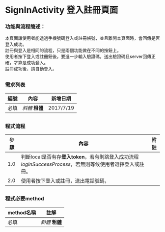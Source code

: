# SignInActivity 登入註冊頁面

### 功能與流程簡述：
本頁面讓使用者能透過手機號碼登入或註冊帳號，並且離開本頁面時，會回傳是否登入成功。<br />
註冊與登入是相同的流程，只是兩個功能做在不同的按鈕上。<br />
使用者按下登入或註冊鈕後，要進一步輸入驗證碼，送出驗證碼且server回傳正確，才算是成功登入。<br />
註冊成功後，請自動登入。<br />

##

### 需求列表
| 編號 | 內容 | 新增日期 |
| --- | --- | --- |
| 必填 | *斜體* **粗體** | 2017/7/19 |

## 

### 程式流程
| 步驟 | 內容 | 附註 |
| --- | --- | --- |
| 1.0 | 判斷local是否有存**登入token**，若有則跳登入成功流程*loginSuccessProcess*，若無則等候使用者選擇登入或註冊。 |  |
| 2.0 | 使用者按下登入或註冊，送出電話號碼， |  |

##

### 程式必要method
| method名稱 | 註解 |
| --- | --- |
| 必填 | *斜體* **粗體** |
